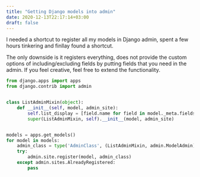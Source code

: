 ```yaml
---
title: "Getting Django models into admin"
date: 2020-12-13T22:17:14+03:00
draft: false
---
```


I needed a shortcut to register all my models in Django admin, spent a few hours tinkering and finllay found a shortcut.

The only downside is it registers everything, does not provide the custom options of including/excluding fields by putting fields that you need in the admin. If you feel creative, feel free to extend the functionality.

```python
from django.apps import apps
from django.contrib import admin


class ListAdminMixin(object):
    def __init__(self, model, admin_site):
        self.list_display = [field.name for field in model._meta.fields]
        super(ListAdminMixin, self).__init__(model, admin_site)


models = apps.get_models()
for model in models:
    admin_class = type('AdminClass', (ListAdminMixin, admin.ModelAdmin), {})
    try:
        admin.site.register(model, admin_class)
    except admin.sites.AlreadyRegistered:
        pass
```